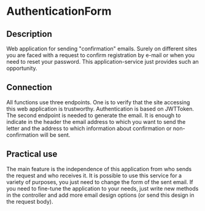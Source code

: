 # AuthenticationForm

## Description

Web application for sending "confirmation" emails. 
Surely on different sites you are faced with a request to confirm registration by e-mail or when you need to reset your password.
This application-service just provides such an opportunity.

## Connection

All functions use three endpoints. One is to verify that the site accessing this web application is trustworthy. 
Authentication is based on JWTToken. The second endpoint is needed to generate the email. It is enough 
to indicate in the header the email address to which you want to send the letter and the address to 
which information about confirmation or non-confirmation will be sent.

## Practical use

The main feature is the independence of this application from who sends the request and who receives it. 
It is possible to use this service for a variety of purposes, you just need to change the form of the sent email.
If you need to fine-tune the application to your needs, just write new 
methods in the controller and add more email design options (or send this design in the request body).
